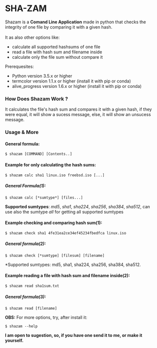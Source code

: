 # SHA-ZAM

 Shazam is a **Comand Line Application** made in python that checks the integrity of one file by comparing it with a given hash.
<br>
<br>
It as also other options like:
* calculate all supported hashsums of one file
* read a file with hash sum and filename inside
* calculate only the file sum without compare it 

Prerequesites:
* Python version 3.5.x or higher
* termcolor version 1.1.x or higher (install it with pip or conda)
* alive_progress version 1.6.x or higher (install it with pip or conda)


### How Does Shazam Work ?

It calculates the file's hash sum and compares it with a given hash, if they were equal, it will show a sucess message, else, it will show an unsucess message.

### Usage & More

#### General formula:
	
	$ shazam [COMMAND] [Contents..]


#### Example for only calculating the hash sums:

	$ shazam calc sha1 linux.iso freebsd.iso [...]

##### General Formula(1):

	$ shazam calc [*sumtype*] [files...]

**Supported sumtypes**: *md5*, *sha1*, *sha224*, *sha256*, *sha384*, *sha512*, can use also the sumtype *all* for getting all supported sumtypes

#### Example checking and comparing hash sum(1):

  	$ shazam check sha1 4fe31ea2ce34ef45234fbedfca linux.iso

##### General formula(2):

	$ shazam check [*sumtype] [filesum] [filename]

*Supported sumtypes: md5, sha1, sha224, sha256, sha384, sha512.

#### Example reading a file with hash sum and filename inside(2):

	$ shazam read sha1sum.txt

##### General formula(3):

	$ shazam read [filename]


**OBS:** For more options, try, after install it:

	$ shazam --help

**I am open to sugestion, so, if you have one send it to me, or make it yourself.**
